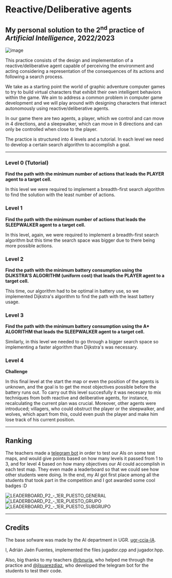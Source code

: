 # Reactive/Deliberative agents
## My personal solution to the 2<sup>nd</sup> practice of *Artificial Intelligence*, 2022/2023

![image](https://github.com/Mayhem929/ReactiveDeliberativeAgents/assets/76180710/ed0eda4c-2914-456b-8171-911f3c350dbf)


This practice consists of the design and implementation of a reactive/deliberative agent capable of perceiving the environment and acting considering a representation of the consequences of its actions and following a search process.

We take as a starting point the world of graphic adventure computer games to try to build virtual characters that exhibit their own intelligent behaviors within the game. We aim to address a common problem in computer game development and we will play around with designing characters that interact autonomously using reactive/deliberative agents.

In our game there are two agents, a player, which we control and can move in 4 directions, and a sleepwalker, which can move in 8 directions and can only be controlled when close to the player.

The practice is structured into 4 levels and a tutorial. In each level we need to develop a certain search algorithm to accomplish a goal.

---

### Level 0 (Tutorial)

**Find the path with the minimum number of actions that leads the PLAYER agent to a target cell.**

In this level we were required to implement a breadth-first search algorithm to find the solution with the least number of actions.


### Level 1

**Find the path with the minimum number of actions that leads the SLEEPWALKER agent to a target cell.**

In this level, again, we were required to implement a breadth-first search algorithm but this time the search space was bigger due to there being more possible actions.


### Level 2

**Find the path with the minimum battery consumption using the DIJKSTRA'S ALGORITHM (uniform cost) that leads the PLAYER agent to a target cell.**

This time, our algorithm had to be optimal in battery use, so we implemented Dijkstra's algorithm to find the path with the least battery usage.


### Level 3

**Find the path with the minimum battery consumption using the A\* ALGORITHM that leads the SLEEPWALKER agent to a target cell.**

Similarly, in this level we needed to go through a bigger search space so implementing a faster algorithm than Dijkstra's was necessary.


### Level 4

**Challenge**

In this final level at the start the map or even the position of the agents is unknown, and the goal is to get the most objectives possible before the battery runs out. To carry out this level succesfully it was necesary to mix techniques from both reactive and deliberative agents, for instance, recalculating the current plan was crucial. Moreover, other agents were introduced; villagers, who could obstruct the player or the sleepwalker, and wolves, which apart from this, could even push the player and make him lose track of his current position.

---

## Ranking

The teachers made a [telegram bot](https://github.com/jlsuarezdiaz/IA-BOT-UGR-23) in order to test our AIs on some test maps, and would give points based on how many levels it passed from 1 to 3, and for level 4 based on how many objectives our AI could accomplish in each test map. They even made a leaderboard so that we could see how other students were doing. In the end, my AI got first place among all the students that took part in the competition and I got awarded some cool badges :D


![LEADERBOARD_P2_-_1ER_PUESTO_GENERAL](https://github.com/Mayhem929/ReactiveDeliberativeAgents/assets/76180710/483b842c-0ead-499b-921e-6785cb5a5c58) ![LEADERBOARD_P2_-_1ER_PUESTO_GRUPO](https://github.com/Mayhem929/ReactiveDeliberativeAgents/assets/76180710/080e2cb3-3454-4be7-9598-dd47574151ca) ![LEADERBOARD_P2_-_1ER_PUESTO_SUBGRUPO](https://github.com/Mayhem929/ReactiveDeliberativeAgents/assets/76180710/b146bf57-37e3-4fbf-ad3c-42a6db9bdf2a)



---

## Credits
The base sofware was made by the AI department in UGR. [ugr-ccia-IA](https://github.com/ugr-ccia-IA/practica2).

I, Adrián Jaén Fuentes, implemented the files jugador.cpp and jugador.hpp.

Also, big thanks to my teachers [@rbnuria](https://github.com/rbnuria), who helped me through the practice and [@jlsuarezdiaz](https://github.com/jlsuarezdiaz), who developed the telegram bot for the students to test their code. 


